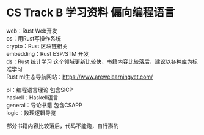 # CS Track B 学习资料 偏向编程语言
web：Rust Web开发  
os：用Rust写操作系统  
crypto：Rust 区块链相关   
embedding：Rust ESP/STM 开发  
ds：Rust 统计学习 这个领域更新比较快，书籍内容比较落后，建议以各种库为标准学习  
  Rust ml生态导航网站：https://www.arewelearningyet.com/  

pl：编程语言理论 包含SICP  
haskell：Haskell语言  
general：导论书籍 包含CSAPP  
logic：数理逻辑导览  

部分书籍内容比较落后，代码不能跑，自行斟酌
